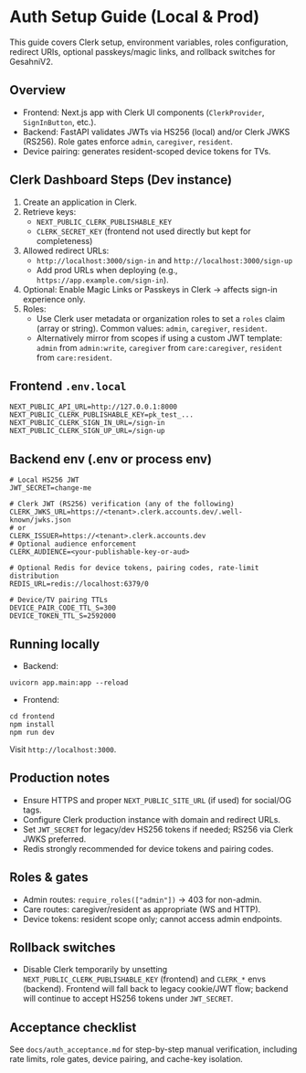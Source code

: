 # Auth Setup Guide (Local & Prod)

This guide covers Clerk setup, environment variables, roles configuration, redirect URIs, optional passkeys/magic links, and rollback switches for GesahniV2.

## Overview
- Frontend: Next.js app with Clerk UI components (`ClerkProvider`, `SignInButton`, etc.).
- Backend: FastAPI validates JWTs via HS256 (local) and/or Clerk JWKS (RS256). Role gates enforce `admin`, `caregiver`, `resident`.
- Device pairing: generates resident-scoped device tokens for TVs.

## Clerk Dashboard Steps (Dev instance)
1) Create an application in Clerk.
2) Retrieve keys:
   - `NEXT_PUBLIC_CLERK_PUBLISHABLE_KEY`
   - `CLERK_SECRET_KEY` (frontend not used directly but kept for completeness)
3) Allowed redirect URLs:
   - `http://localhost:3000/sign-in` and `http://localhost:3000/sign-up`
   - Add prod URLs when deploying (e.g., `https://app.example.com/sign-in`).
4) Optional: Enable Magic Links or Passkeys in Clerk → affects sign-in experience only.
5) Roles:
   - Use Clerk user metadata or organization roles to set a `roles` claim (array or string). Common values: `admin`, `caregiver`, `resident`.
   - Alternatively mirror from scopes if using a custom JWT template: `admin` from `admin:write`, `caregiver` from `care:caregiver`, `resident` from `care:resident`.

## Frontend `.env.local`
```
NEXT_PUBLIC_API_URL=http://127.0.0.1:8000
NEXT_PUBLIC_CLERK_PUBLISHABLE_KEY=pk_test_...
NEXT_PUBLIC_CLERK_SIGN_IN_URL=/sign-in
NEXT_PUBLIC_CLERK_SIGN_UP_URL=/sign-up
```

## Backend env (.env or process env)
```
# Local HS256 JWT
JWT_SECRET=change-me

# Clerk JWT (RS256) verification (any of the following)
CLERK_JWKS_URL=https://<tenant>.clerk.accounts.dev/.well-known/jwks.json
# or
CLERK_ISSUER=https://<tenant>.clerk.accounts.dev
# Optional audience enforcement
CLERK_AUDIENCE=<your-publishable-key-or-aud>

# Optional Redis for device tokens, pairing codes, rate-limit distribution
REDIS_URL=redis://localhost:6379/0

# Device/TV pairing TTLs
DEVICE_PAIR_CODE_TTL_S=300
DEVICE_TOKEN_TTL_S=2592000
```

## Running locally
- Backend:
```
uvicorn app.main:app --reload
```
- Frontend:
```
cd frontend
npm install
npm run dev
```
Visit `http://localhost:3000`.

## Production notes
- Ensure HTTPS and proper `NEXT_PUBLIC_SITE_URL` (if used) for social/OG tags.
- Configure Clerk production instance with domain and redirect URLs.
- Set `JWT_SECRET` for legacy/dev HS256 tokens if needed; RS256 via Clerk JWKS preferred.
- Redis strongly recommended for device tokens and pairing codes.

## Roles & gates
- Admin routes: `require_roles(["admin"])` → 403 for non-admin.
- Care routes: caregiver/resident as appropriate (WS and HTTP).
- Device tokens: resident scope only; cannot access admin endpoints.

## Rollback switches
- Disable Clerk temporarily by unsetting `NEXT_PUBLIC_CLERK_PUBLISHABLE_KEY` (frontend) and `CLERK_*` envs (backend). Frontend will fall back to legacy cookie/JWT flow; backend will continue to accept HS256 tokens under `JWT_SECRET`.

## Acceptance checklist
See `docs/auth_acceptance.md` for step-by-step manual verification, including rate limits, role gates, device pairing, and cache-key isolation.
